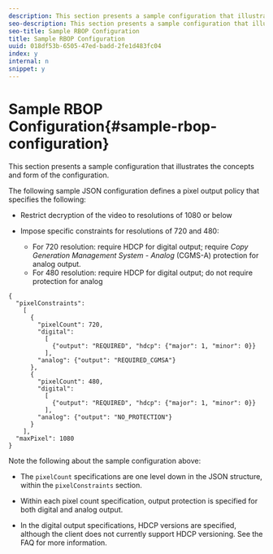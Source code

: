 ```yaml
---
description: This section presents a sample configuration that illustrates the concepts and form of the configuration.
seo-description: This section presents a sample configuration that illustrates the concepts and form of the configuration.
seo-title: Sample RBOP Configuration
title: Sample RBOP Configuration
uuid: 018df53b-6505-47ed-badd-2fe1d483fc04
index: y
internal: n
snippet: y
---
```


# Sample RBOP Configuration{#sample-rbop-configuration}

This section presents a sample configuration that illustrates the concepts and form of the configuration.

The following sample JSON configuration defines a pixel output policy that specifies the following:

* Restrict decryption of the video to resolutions of 1080 or below 
* Impose specific constraints for resolutions of 720 and 480:

    * For 720 resolution: require HDCP for digital output; require *Copy Generation Management System - Analog* (CGMS-A) protection for analog output. 
    * For 480 resolution: require HDCP for digital output; do not require protection for analog

```
{ 
  "pixelConstraints":  
    [ 
      { 
        "pixelCount": 720, 
        "digital": 
          [ 
            {"output": "REQUIRED", "hdcp": {"major": 1, "minor": 0}} 
          ], 
        "analog": {"output": "REQUIRED_CGMSA"} 
      }, 
      { 
        "pixelCount": 480, 
        "digital":  
          [ 
            {"output": "REQUIRED", "hdcp": {"major": 1, "minor": 0}} 
          ], 
        "analog": {"output": "NO_PROTECTION"} 
      } 
    ], 
  "maxPixel": 1080 
}
```

Note the following about the sample configuration above:

* The `pixelCount` specifications are one level down in the JSON structure, within the `pixelConstraints` section. 

* Within each pixel count specification, output protection is specified for both digital and analog output. 
* In the digital output specifications, HDCP versions are specified, although the client does not currently support HDCP versioning. See the FAQ for more information.

